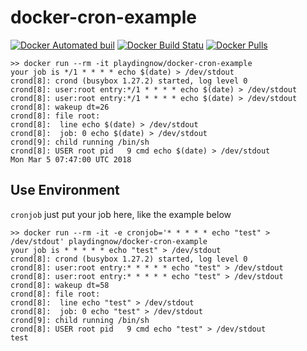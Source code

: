 # docker-cron-example

[![Docker Automated buil](https://img.shields.io/docker/automated/playdingnow/docker-cron-example.svg?style=flat-square)](https://hub.docker.com/r/playdingnow/docker-cron-example/)
[![Docker Build Statu](https://img.shields.io/docker/build/playdingnow/docker-cron-example.svg?style=flat-square)](https://hub.docker.com/r/playdingnow/docker-cron-example/builds/)
[![Docker Pulls](https://img.shields.io/docker/pulls/playdingnow/docker-cron-example.svg?style=flat-square)](https://hub.docker.com/r/playdingnow/docker-cron-example)

```shell
>> docker run --rm -it playdingnow/docker-cron-example
your job is */1 * * * * echo $(date) > /dev/stdout
crond[8]: crond (busybox 1.27.2) started, log level 0
crond[8]: user:root entry:*/1 * * * * echo $(date) > /dev/stdout
crond[8]: user:root entry:*/1 * * * * echo $(date) > /dev/stdout
crond[8]: wakeup dt=26
crond[8]: file root:
crond[8]:  line echo $(date) > /dev/stdout
crond[8]:  job: 0 echo $(date) > /dev/stdout
crond[9]: child running /bin/sh
crond[8]: USER root pid   9 cmd echo $(date) > /dev/stdout
Mon Mar 5 07:47:00 UTC 2018
```

## Use Environment

`cronjob` just put your job here, like the example below

```shell
>> docker run --rm -it -e cronjob='* * * * * echo "test" > /dev/stdout' playdingnow/docker-cron-example
your job is * * * * * echo "test" > /dev/stdout
crond[8]: crond (busybox 1.27.2) started, log level 0
crond[8]: user:root entry:* * * * * echo "test" > /dev/stdout
crond[8]: user:root entry:* * * * * echo "test" > /dev/stdout
crond[8]: wakeup dt=58
crond[8]: file root:
crond[8]:  line echo "test" > /dev/stdout
crond[8]:  job: 0 echo "test" > /dev/stdout
crond[9]: child running /bin/sh
crond[8]: USER root pid   9 cmd echo "test" > /dev/stdout
test
```